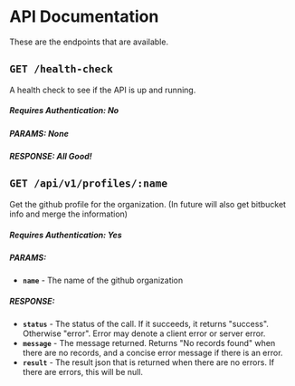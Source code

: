 # API Documentation

These are the endpoints that are available.


## `GET /health-check`

A health check to see if the API is up and running.

##### Requires Authentication: No

##### PARAMS: None

##### RESPONSE: All Good!


## `GET /api/v1/profiles/:name`

Get the github profile for the organization. (In future will also get bitbucket info and merge the information)

##### Requires Authentication: Yes

##### PARAMS:

*  **`name`** - The name of the github organization

##### RESPONSE:

*  **`status`** - The status of the call. If it succeeds, it returns "success". Otherwise "error". Error may denote a client error or server error.
*  **`message`** - The message returned. Returns "No records found" when there are no records, and a concise error message if there is an error.
*  **`result`** - The result json that is returned when there are no errors. If there are errors, this will be null.